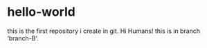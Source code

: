# hello-world
this is the first repository i create in git.
Hi Humans!
this is in branch ‘branch-B'.

